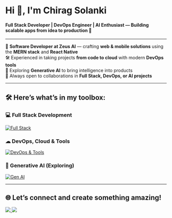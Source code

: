 <h1 align="left">Hi 👋, I'm Chirag Solanki</h1>
<h4 align="left"><strong>Full Stack Developer</strong> | <strong>DevOps Engineer</strong> | <strong>AI Enthusiast</strong> — Building scalable apps from idea to production 🚀</h4>

---

💼 **Software Developer at Zeus AI** — crafting **web & mobile solutions** using the **MERN stack** and **React Native**  
🛠 Experienced in taking projects **from code to cloud** with modern **DevOps tools**  
🌱 Exploring **Generative AI** to bring intelligence into products  
🤝 Always open to collaborations in **Full Stack, DevOps, or AI projects**  

---

## 🛠 Here’s what’s in my toolbox:

### 💻 Full Stack Development  
[![Full Stack](https://skillicons.dev/icons?i=typescript,react,nextjs,redux,tailwind,mui,nodejs,express,prisma,mysql,mongodb,redis,kafka&perline=14)](https://skillicons.dev)  

### ☁ DevOps, Cloud & Tools  
[![DevOps & Tools](https://skillicons.dev/icons?i=aws,terraform,docker,kubernetes,nginx,jenkins,prometheus,grafana,linux,postman,jest,git,githubactions&perline=14)](https://skillicons.dev)  

### 🤖 Generative AI (Exploring)  
[![Gen AI](https://skillicons.dev/icons?i=python,tensorflow,pytorch,opencv&perline=14)](https://skillicons.dev)  

---

## 🌐 Let’s connect and create something amazing!  
<a href="mailto:chiragsolanki.me@gmail.com">
    <img src="https://skillicons.dev/icons?i=gmail" />
</a>
<a href="https://www.linkedin.com/in/chiragsdev/">
    <img src="https://skillicons.dev/icons?i=linkedin" />
</a>
